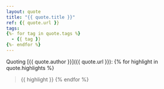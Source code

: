 ```yaml
---
layout: quote
title: "{{ quote.title }}"
ref: {{ quote.url }}
tags: 
{%- for tag in quote.tags %}
  - {{ tag }}
{%- endfor %}
---
```


Quoting [{{ quote.author }}]({{ quote.url }}):
{% for highlight in quote.highlights %}
> {{ highlight }}
{% endfor %}